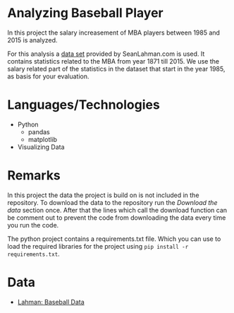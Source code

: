 # Analyzing Baseball Player

In this project the salary increasement of MBA players between 1985 and 2015 is analyzed. 

For this analysis a [data set](http://www.seanlahman.com/baseball-archive/statistics/) provided by SeanLahman.com is used. It contains statistics related to the MBA from year 1871 till 2015.
We use the salary related part of the statistics in the dataset that start in the year 1985, as basis for your evaluation.

# Languages/Technologies

* Python 
  * pandas
  * matplotlib
* Visualizing Data

# Remarks

In this project the data the project is build on is not included in the repository. To download the data to the repository run the *Download the data* section once. After that the lines which call the download function can be comment out to prevent the code from downloading the data every time you run the code.

The python project contains a requirements.txt file. Which you can use to load the required libraries for the project using ``pip install -r requirements.txt``.

# Data

* [Lahman: Baseball Data](http://seanlahman.com/files/database/baseballdatabank-master_2016-03-02.zip)
